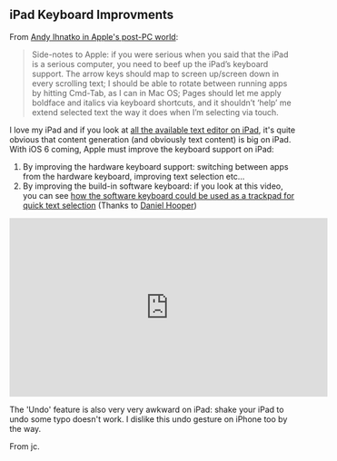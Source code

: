 ## iPad Keyboard Improvments

From [Andy Ihnatko in Apple's post-PC world](http://www.macworld.co.uk/blogs/?entryid=3348320&blogid=8):

> Side-notes to Apple: if you were serious when you said that the iPad is
> a serious computer, you need to beef up the iPad’s keyboard support. The
> arrow keys should map to screen up/screen down in every scrolling text; 
> I should be able to rotate between running apps by hitting Cmd-Tab, as I 
> can in Mac OS; Pages should let me apply boldface and italics via 
> keyboard shortcuts, and it shouldn’t ‘help’ me extend selected text the 
> way it does when I’m selecting via touch.

I love my iPad and if you look at [all the available text editor on iPad](http://brettterpstra.com/ios-text-editors/), it's quite obvious that content generation (and obviously text content) is big on iPad. With iOS 6 coming, Apple must improve the keyboard support on iPad:

1. By improving the hardware keyboard support: switching between apps from the hardware keyboard, improving text selection etc...
2. By improving the build-in software keyboard: if you look at this video, you can see [how the software keyboard could be used as a trackpad for quick text selection](http://danielhooper.tumblr.com/) (Thanks to [Daniel Hooper](https://twitter.com/#!/danielchooper))

<p align="center"><iframe width="560" height="315" src="
http://www.youtube.com/embed/RGQTaHGQ04Q" frameborder="0" allowfullscreen align="middle"></iframe></p>

The 'Undo' feature is also very very awkward on iPad: shake your iPad to undo some typo doesn't work. I dislike this undo gesture on iPhone too by the way.

From jc.
